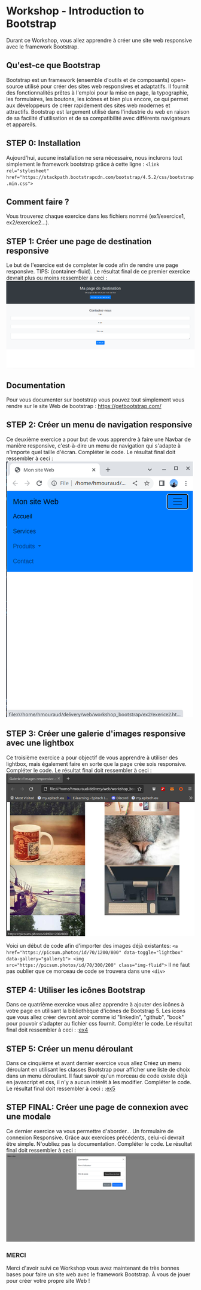 # **Workshop - Introduction to Bootstrap**

Durant ce Workshop, vous allez apprendre à créer une site web responsive avec le framework Bootstrap.

## **Qu'est-ce que Bootstrap**

Bootstrap est un framework (ensemble d'outils et de composants) open-source utilisé pour créer des sites web responsives et adaptatifs.
Il fournit des fonctionnalités prêtes à l'emploi pour la mise en page, la typographie, les formulaires, les boutons, les icônes et bien plus encore, ce qui permet aux développeurs de créer rapidement des sites web modernes et attractifs.
Bootstrap est largement utilisé dans l'industrie du web en raison de sa facilité d'utilisation et de sa compatibilité avec différents navigateurs et appareils.

## **STEP 0: Installation**

Aujourd'hui, aucune installation ne sera nécessaire, nous inclurons tout simplement le framework bootstrap grâce à cette ligne :
`<link rel="stylesheet" href="https://stackpath.bootstrapcdn.com/bootstrap/4.5.2/css/bootstrap.min.css">`

## **Comment faire ?**
Vous trouverez chaque exercice dans les fichiers nommé (ex1/exercice1, ex2/exercice2...).

## **STEP 1: Créer une page de destination responsive**
Le but de l'exercice est de completer le code afin de rendre une page responsive. TIPS: (container-fluid).
Le résultat final de ce premier exercice devrait plus ou moins ressembler à ceci :
![ex1](ex1/ex1screen.png)

## **Documentation**
Pour vous documenter sur bootstrap vous pouvez tout simplement vous rendre sur le site Web de bootstrap : https://getbootstrap.com/

## **STEP 2: Créer un menu de navigation responsive**
Ce deuxième exercice a pour but de vous apprendre à faire une Navbar de manière responsive, c'est-à-dire un menu de navigation qui s'adapte à n'importe quel taille d'écran. Compléter le code. Le résultat final doit ressembler à ceci :
![ex2](ex2/ex2screen.png)

## **STEP 3: Créer une galerie d'images responsive avec une lightbox**
Ce troisième exercice a pour objectif de vous apprendre à utiliser des lightbox, mais également faire en sorte que la page crée sois responsive.
Compléter le code. Le résultat final doit ressembler à ceci :
![ex3](ex3/ex3screen.png)

Voici un début de code afin d'importer des images déjà existantes:
`<a href="https://picsum.photos/id/70/1200/800" data-toggle="lightbox" data-gallery="gallery1"> <img src="https://picsum.photos/id/70/300/200" class="img-fluid">`
Il ne faut pas oublier que ce morceau de code se trouvera dans une `<div>`

## **STEP 4: Utiliser les icônes Bootstrap**
Dans ce quatrième exercice vous allez apprendre à ajouter des icônes à votre page en utilisant la bibliothèque d'icônes de Bootstrap 5. Les icons que vous allez créer devront avoir comme id "linkedin", "github", "book" pour pouvoir s'adapter au fichier css fournit. Compléter le code. Le résultat final doit ressembler à ceci :
:[ex4](ex4/ex4screen.png)

## **STEP 5: Créer un menu déroulant**
Dans ce cinquième et avant dernier exercice vous allez Créez un menu déroulant en utilisant les classes Bootstrap pour afficher une liste de choix dans un menu déroulant. Il faut savoir qu'un morceau de code existe déjà en javascript et css, il n'y a aucun intérêt à les modifier. Compléter le code. Le résultat final doit ressembler à ceci :
:[ex5](ex5/ex5screen.png)

## **STEP FINAL:  Créer une page de connexion avec une modale**
Ce dernier exercice va vous permettre d'aborder... Un formulaire de connexion Responsive. Grâce aux exercices précédents, celui-ci devrait être simple. N'oubliez pas la documentation. Compléter le code. Le résultat final doit ressembler à ceci :
![ex6](ex6/ex6screen.png)

### **MERCI**
Merci d'avoir suivi ce Workshop vous avez maintenant de très bonnes bases pour faire un site web avec le framework Bootstrap. À vous de jouer pour créer votre propre site Web !